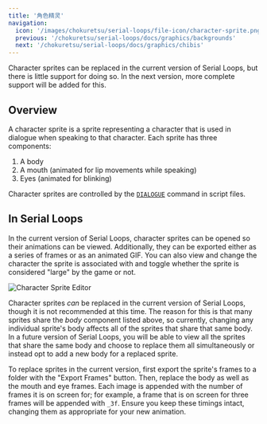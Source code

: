 ```yaml
---
title: '角色精灵'
navigation:
  icon: '/images/chokuretsu/serial-loops/file-icon/character-sprite.png'
  previous: '/chokuretsu/serial-loops/docs/graphics/backgrounds'
  next: '/chokuretsu/serial-loops/docs/graphics/chibis'
---
```


Character sprites can be replaced in the current version of Serial Loops, but there is little support for doing so. In the next version,
more complete support will be added for this.

## Overview

A character sprite is a sprite representing a character that is used in dialogue when speaking to that character. Each sprite has three components:

1. A body
2. A mouth (animated for lip movements while speaking)
3. Eyes (animated for blinking)

Character sprites are controlled by the [`DIALOGUE`](../scripts/commands#dialogue) command in script files.

## In Serial Loops
In the current version of Serial Loops, character sprites can be opened so their animations can be viewed. Additionally, they can be exported either
as a series of frames or as an animated GIF. You can also view and change the character the sprite is associated with and toggle whether the sprite is considered
"large" by the game or not.

![Character Sprite Editor](/images/chokuretsu/serial-loops/chrsprite-editing.png)

Character sprites _can_ be replaced in the current version of Serial Loops, though it is not recommended at this time. The reason for this is that many sprites
share the *body* component listed above, so currently, changing any individual sprite's body affects all of the sprites that share that same body. In a future version
of Serial Loops, you will be able to view all the sprites that share the same body and choose to replace them all simultaneously or instead opt to add a new body for
a replaced sprite.

To replace sprites in the current version, first export the sprite's frames to a folder with the "Export Frames" button. Then, replace the body as well as the mouth
and eye frames. Each image is appended with the number of frames it is on screen for; for example, a frame that is on screen for three frames will be appended with `_3f`.
Ensure you keep these timings intact, changing them as appropriate for your new animation.